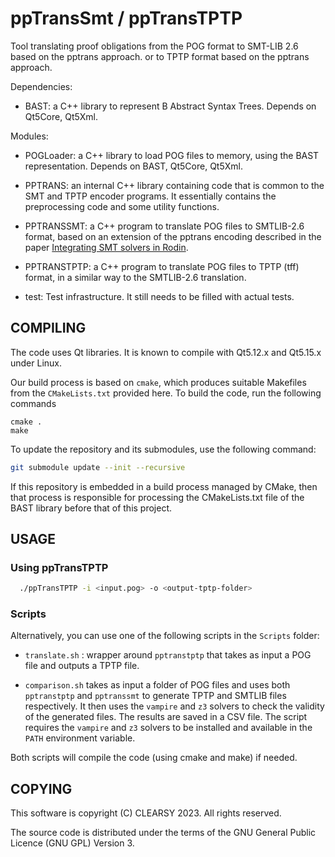 # ppTransSmt / ppTransTPTP

Tool translating proof obligations from the POG format
to SMT-LIB 2.6 based on the pptrans approach.
or to TPTP format based on the pptrans approach.

Dependencies:

* BAST: a C++ library to represent B Abstract Syntax Trees. Depends on Qt5Core, Qt5Xml.

Modules:

* POGLoader: a C++ library to load POG files to memory, using the BAST
  representation. Depends on BAST, Qt5Core, Qt5Xml.

* PPTRANS: an internal C++ library containing code that is common to the SMT and TPTP
  encoder programs. It essentially contains the preprocessing code and some utility functions.

* PPTRANSSMT: a C++ program to translate POG files to SMTLIB-2.6
  format, based on an extension of the pptrans encoding described in the paper [Integrating SMT solvers in Rodin](http://dx.doi.org/10.3233/SAT190123).

* PPTRANSTPTP: a C++ program to translate POG files to TPTP (tff)
  format, in a similar way to the SMTLIB-2.6 translation.

* test: Test infrastructure. It still needs to be filled with actual tests.

## COMPILING

The code uses Qt libraries. It is known to compile with Qt5.12.x and Qt5.15.x under
Linux.

Our build process is based on `cmake`, which produces suitable Makefiles from the `CMakeLists.txt` provided here. To build the code, run the following commands
```
cmake .
make
```

To update the repository and its submodules, use the following command:

```bash
git submodule update --init --recursive
```

If this repository is embedded in a build process managed by CMake, then
that process is responsible for processing the CMakeLists.txt file of the
BAST library before that of this project.

## USAGE

### Using ppTransTPTP

```bash
  ./ppTransTPTP -i <input.pog> -o <output-tptp-folder>
```

### Scripts

Alternatively, you can use one of the following scripts in the `Scripts` folder:

* `translate.sh` : wrapper around `pptranstptp` that takes as input a POG file and outputs a TPTP file.

* `comparison.sh` takes as input a folder of POG files and uses both `pptranstptp` and `pptranssmt` to generate TPTP and SMTLIB files respectively. It then uses the `vampire` and `z3` solvers to check the validity of the generated files. The results are saved in a CSV file. The script requires the `vampire` and `z3` solvers to be installed and available in the `PATH` environment variable.

Both scripts will compile the code (using cmake and make) if needed.

## COPYING

This software is copyright (C) CLEARSY 2023. All rights reserved.

The source code is distributed under the terms of the GNU General Public Licence (GNU GPL) Version 3.
